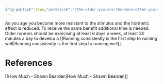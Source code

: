 ```yaml
---
{"dg-publish":true,"permalink":"/the-older-you-are-the-more-often-you-should-train/","created":"2024-03-05T20:33:43.000-05:00","updated":"2024-03-05T20:33:43.000-05:00"}
---
```


As you age you become more resistant to the stimulus and the hormetic effect is reduced. To receive the same benefit additional time is needed. Older runners should be exercising at least 6 days a week, at least 30 minutes a day to develop a [[Running consistently is the first step to running well\|Running consistently is the first step to running well]].

# References

[[How Much - Shawn Bearden\|How Much - Shawn Bearden]]

